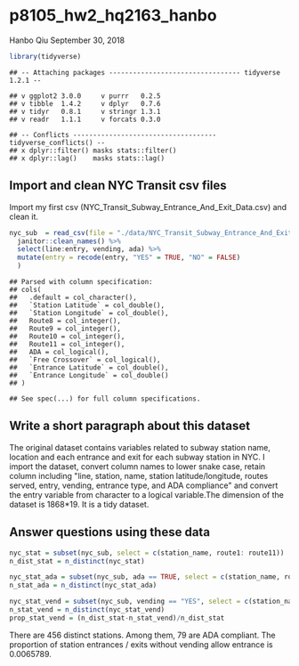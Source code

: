 p8105\_hw2\_hq2163\_hanbo
================
Hanbo Qiu
September 30, 2018

``` r
library(tidyverse)
```

    ## -- Attaching packages --------------------------------- tidyverse 1.2.1 --

    ## v ggplot2 3.0.0     v purrr   0.2.5
    ## v tibble  1.4.2     v dplyr   0.7.6
    ## v tidyr   0.8.1     v stringr 1.3.1
    ## v readr   1.1.1     v forcats 0.3.0

    ## -- Conflicts ------------------------------------ tidyverse_conflicts() --
    ## x dplyr::filter() masks stats::filter()
    ## x dplyr::lag()    masks stats::lag()

Import and clean NYC Transit csv files
--------------------------------------

Import my first csv (NYC\_Transit\_Subway\_Entrance\_And\_Exit\_Data.csv) and clean it.

``` r
nyc_sub  = read_csv(file = "./data/NYC_Transit_Subway_Entrance_And_Exit_Data.csv") %>% 
  janitor::clean_names() %>% 
  select(line:entry, vending, ada) %>% 
  mutate(entry = recode(entry, "YES" = TRUE, "NO" = FALSE)
  )
```

    ## Parsed with column specification:
    ## cols(
    ##   .default = col_character(),
    ##   `Station Latitude` = col_double(),
    ##   `Station Longitude` = col_double(),
    ##   Route8 = col_integer(),
    ##   Route9 = col_integer(),
    ##   Route10 = col_integer(),
    ##   Route11 = col_integer(),
    ##   ADA = col_logical(),
    ##   `Free Crossover` = col_logical(),
    ##   `Entrance Latitude` = col_double(),
    ##   `Entrance Longitude` = col_double()
    ## )

    ## See spec(...) for full column specifications.

Write a short paragraph about this dataset
------------------------------------------

The original dataset contains variables related to subway station name, location and each entrance and exit for each subway station in NYC. I import the dataset, convert column names to lower snake case, retain column including "line, station, name, station latitude/longitude, routes served, entry, vending, entrance type, and ADA compliance" and convert the entry variable from character to a logical variable.The dimension of the dataset is 1868\*19. It is a tidy dataset.

Answer questions using these data
---------------------------------

``` r
nyc_stat = subset(nyc_sub, select = c(station_name, route1: route11))
n_dist_stat = n_distinct(nyc_stat)

nyc_stat_ada = subset(nyc_sub, ada == TRUE, select = c(station_name, route1:route11)) 
n_stat_ada = n_distinct(nyc_stat_ada)

nyc_stat_vend = subset(nyc_sub, vending == "YES", select = c(station_name, route1:route11))
n_stat_vend = n_distinct(nyc_stat_vend)
prop_stat_vend = (n_dist_stat-n_stat_vend)/n_dist_stat
```

There are 456 distinct stations. Among them, 79 are ADA compliant. The proportion of station entrances / exits without vending allow entrance is 0.0065789.

